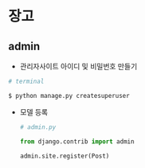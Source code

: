 # 장고



## admin

- 관리자사이트 아이디 및 비밀번호 만들기

```bash
# terminal

$ python manage.py createsuperuser
```

 

- 모델 등록
  
  ```python
  # admin.py
  
  from django.contrib import admin
  
  admin.site.register(Post)
  ```
